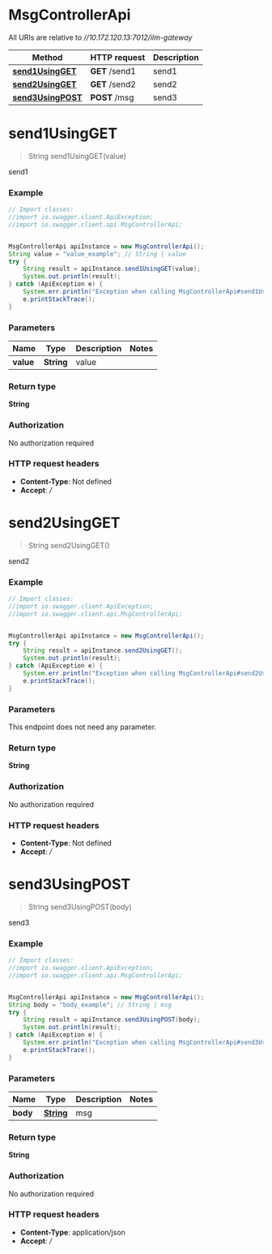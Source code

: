 # MsgControllerApi

All URIs are relative to *//10.172.120.13:7012/ilm-gateway*

Method | HTTP request | Description
------------- | ------------- | -------------
[**send1UsingGET**](MsgControllerApi.md#send1UsingGET) | **GET** /send1 | send1
[**send2UsingGET**](MsgControllerApi.md#send2UsingGET) | **GET** /send2 | send2
[**send3UsingPOST**](MsgControllerApi.md#send3UsingPOST) | **POST** /msg | send3

<a name="send1UsingGET"></a>
# **send1UsingGET**
> String send1UsingGET(value)

send1

### Example
```java
// Import classes:
//import io.swagger.client.ApiException;
//import io.swagger.client.api.MsgControllerApi;


MsgControllerApi apiInstance = new MsgControllerApi();
String value = "value_example"; // String | value
try {
    String result = apiInstance.send1UsingGET(value);
    System.out.println(result);
} catch (ApiException e) {
    System.err.println("Exception when calling MsgControllerApi#send1UsingGET");
    e.printStackTrace();
}
```

### Parameters

Name | Type | Description  | Notes
------------- | ------------- | ------------- | -------------
 **value** | **String**| value |

### Return type

**String**

### Authorization

No authorization required

### HTTP request headers

 - **Content-Type**: Not defined
 - **Accept**: */*

<a name="send2UsingGET"></a>
# **send2UsingGET**
> String send2UsingGET()

send2

### Example
```java
// Import classes:
//import io.swagger.client.ApiException;
//import io.swagger.client.api.MsgControllerApi;


MsgControllerApi apiInstance = new MsgControllerApi();
try {
    String result = apiInstance.send2UsingGET();
    System.out.println(result);
} catch (ApiException e) {
    System.err.println("Exception when calling MsgControllerApi#send2UsingGET");
    e.printStackTrace();
}
```

### Parameters
This endpoint does not need any parameter.

### Return type

**String**

### Authorization

No authorization required

### HTTP request headers

 - **Content-Type**: Not defined
 - **Accept**: */*

<a name="send3UsingPOST"></a>
# **send3UsingPOST**
> String send3UsingPOST(body)

send3

### Example
```java
// Import classes:
//import io.swagger.client.ApiException;
//import io.swagger.client.api.MsgControllerApi;


MsgControllerApi apiInstance = new MsgControllerApi();
String body = "body_example"; // String | msg
try {
    String result = apiInstance.send3UsingPOST(body);
    System.out.println(result);
} catch (ApiException e) {
    System.err.println("Exception when calling MsgControllerApi#send3UsingPOST");
    e.printStackTrace();
}
```

### Parameters

Name | Type | Description  | Notes
------------- | ------------- | ------------- | -------------
 **body** | [**String**](String.md)| msg |

### Return type

**String**

### Authorization

No authorization required

### HTTP request headers

 - **Content-Type**: application/json
 - **Accept**: */*

